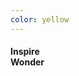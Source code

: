 ```yaml
---
color: yellow
---
```

<div class="contained sans center-align white-text">
  <h4 class="mega-slide-text scale-text">Inspire<br />Wonder</h4>
</div>
